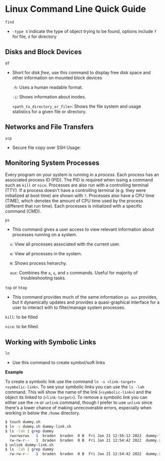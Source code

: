 # Linux Command Line Quick Guide

`find`

- `-type X` indicate the type of object trying to be found, options include `f` for file, `d` for directory 

## Disks and Block Devices

`df`

- Short for *disk free*, use this command to display free disk space and other information on mounted block devices
  
  `-h`: Uses a human readable format.
  
  `-i`: Shows information about inodes.
  
  `<path_to_directory_or_file>`: Shows the file system and usage statistics for a given file or directory.

## Networks and File Transfers

`scp`

- Secure file copy over SSH
  Usage:

## Monitoring System Processes

Every program on your system is running in a *process*. Each process has an associated process ID (PID). The PID is required when issing a command such as `kill` or `nice`. Processes are also run with a controlling terminal (TTY). If a process doesn't have a controlling terminal (e.g. they were initialized at boot time) are shown with `?`. Processes also have a CPU time (TIME), which denotes the amount of CPU time used by the process (different that run time). Each processes is initialized with a specific command (CMD).

`ps`

- This command gives a user access to view relevant information about processes running on a system.

    `x`: View all processes associated with the current user.

    `e`: View all processes in the system.

    `H`: Shows process heirarchy.

    `aux`: Combines the `a`, `u`, and `x` commands. Useful for majority of                                troubleshooting tasks.

`top` or `htop`

- This command provides much of the same information `ps aux` provides, but it dynamically updates and provides a quasi-graphical interface for a user to interact with to filter/manage system processes.

`kill`: to be filled

`nice`: to be filled.

## Working with Symbolic Links

`ln`

- Use this command to create symbol/soft links

**Example**

To create a symbolic link use the command `ln -s <link-target> <symbolic-link>`.
To see your symbolic links you can use the `ls -lah` command. This will show the name of the link (`<symbolic-link>`) and the object its linked to (`<link-target>`).
To remove a symbolic link you can either use the `rm` or `unlink` command, though I prefer to use `unlink` since there's a lower chance of making unrecoverable errors, especially when working in below the `/home` directory. 

```bash
$ touch dummy.sh
$ ln -s dummy.sh dummy-link.sh
$ ls -lah | grep dummy
  rwxrwxrwx   1  braden  braden  8 B  Fri Jan 21 12:56:12 2022  dummy-link.sh ⇒ dummy.sh
  rw-rw-r--   1  braden  braden  0 B  Fri Jan 21 12:54:42 2022  dummy.sh 
$ unlink dummy-link.sh
$ ls -lah | grep dummy
  rw-rw-r--   1  braden  braden  0 B  Fri Jan 21 12:54:42 2022  dummy.sh
```
